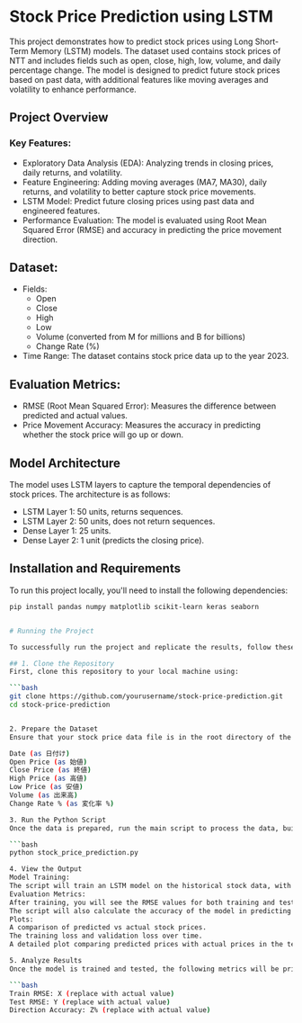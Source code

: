 # Stock Price Prediction using LSTM

This project demonstrates how to predict stock prices using Long Short-Term Memory (LSTM) models. The dataset used contains stock prices of NTT and includes fields such as open, close, high, low, volume, and daily percentage change. The model is designed to predict future stock prices based on past data, with additional features like moving averages and volatility to enhance performance.

## Project Overview

### Key Features:
- Exploratory Data Analysis (EDA): Analyzing trends in closing prices, daily returns, and volatility.
- Feature Engineering: Adding moving averages (MA7, MA30), daily returns, and volatility to better capture stock price movements.
- LSTM Model: Predict future closing prices using past data and engineered features.
- Performance Evaluation: The model is evaluated using Root Mean Squared Error (RMSE) and accuracy in predicting the price movement direction.

## Dataset:
- Fields:
  - Open
  - Close
  - High
  - Low
  - Volume (converted from M for millions and B for billions)
  - Change Rate (%)
- Time Range: The dataset contains stock price data up to the year 2023.

## Evaluation Metrics:
- RMSE (Root Mean Squared Error): Measures the difference between predicted and actual values.
- Price Movement Accuracy: Measures the accuracy in predicting whether the stock price will go up or down.

## Model Architecture

The model uses LSTM layers to capture the temporal dependencies of stock prices. The architecture is as follows:
- LSTM Layer 1: 50 units, returns sequences.
- LSTM Layer 2: 50 units, does not return sequences.
- Dense Layer 1: 25 units.
- Dense Layer 2: 1 unit (predicts the closing price).

## Installation and Requirements

To run this project locally, you'll need to install the following dependencies:

```bash
pip install pandas numpy matplotlib scikit-learn keras seaborn


# Running the Project

To successfully run the project and replicate the results, follow these steps:

## 1. Clone the Repository
First, clone this repository to your local machine using:

```bash
git clone https://github.com/yourusername/stock-price-prediction.git
cd stock-price-prediction


2. Prepare the Dataset
Ensure that your stock price data file is in the root directory of the project. The dataset should be a .csv file named stock_price.csv, containing the following columns:

Date (as 日付け)
Open Price (as 始値)
Close Price (as 終値)
High Price (as 高値)
Low Price (as 安値)
Volume (as 出来高)
Change Rate % (as 変化率 %)

3. Run the Python Script
Once the data is prepared, run the main script to process the data, build the LSTM model, and make predictions. Use this command to execute the script:

```bash
python stock_price_prediction.py

4. View the Output
Model Training:
The script will train an LSTM model on the historical stock data, with progress displayed during the epochs.
Evaluation Metrics:
After training, you will see the RMSE values for both training and testing datasets.
The script will also calculate the accuracy of the model in predicting stock price movement (up or down).
Plots:
A comparison of predicted vs actual stock prices.
The training loss and validation loss over time.
A detailed plot comparing predicted prices with actual prices in the test dataset.

5. Analyze Results
Once the model is trained and tested, the following metrics will be printed in the console:

```bash
Train RMSE: X (replace with actual value)
Test RMSE: Y (replace with actual value)
Direction Accuracy: Z% (replace with actual value)